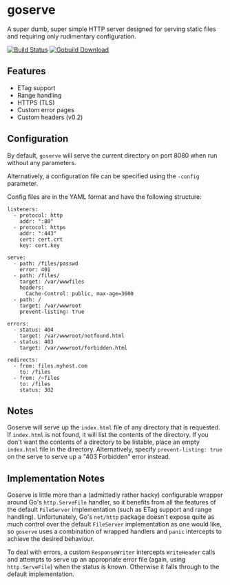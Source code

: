 goserve
=======
A super dumb, super simple HTTP server designed for serving static files and requiring only rudimentary configuration.

[![Build Status](https://drone.io/github.com/johnsto/goserve/status.png)](https://drone.io/github.com/johnsto/goserve/latest) [![Gobuild Download](http://gobuild.io/badge/github.com/johnsto/goserve/download.png)](http://gobuild.io/github.com/johnsto/goserve)

Features
--------
* ETag support
* Range handling
* HTTPS (TLS)
* Custom error pages
* Custom headers (v0.2)

Configuration
-------------
By default, `goserve` will serve the current directory on port 8080 when run without any parameters.

Alternatively, a configuration file can be specified using the `-config` parameter.

Config files are in the YAML format and have the following structure:

```
listeners:
  - protocol: http
    addr: ":80"
  - protocol: https
    addr: ":443"
    cert: cert.crt
    key: cert.key

serve:
  - path: /files/passwd
    error: 401
  - path: /files/
    target: /var/wwwfiles
    headers:
      Cache-Control: public, max-age=3600
  - path: /
    target: /var/wwwroot
    prevent-listing: true

errors:
  - status: 404
    target: /var/wwwroot/notfound.html
  - status: 403
    target: /var/wwwroot/forbidden.html

redirects:
  - from: files.myhost.com
    to: /files
  - from: /~files
    to: /files
    status: 302
```

Notes
-----
Goserve will serve up the `index.html` file of any directory that is requested. If `index.html` is not found, it will list the contents of the directory. If you don't want the contents of a directory to be listable, place an empty `index.html` file in the directory. Alternatively, specify `prevent-listing: true` on the serve to serve up a "403 Forbidden" error instead.

Implementation Notes
--------------------
Goserve is little more than a (admittedly rather hacky) configurable wrapper around Go's `http.ServeFile` handler, so it benefits from all the features of the default `FileServer` implementation (such as ETag support and range handling). Unfortunately, Go's `net/http` package doesn't expose quite as much control over the default `FileServer` implementation as one would like, so `goserve` uses a combination of wrapped handlers and `panic` intercepts to achieve the desired behaviour.

To deal with errors, a custom `ResponseWriter` intercepts `WriteHeader` calls and attempts to serve up an appropriate error file (again, using `http.ServeFile`) when the status is known. Otherwise it falls through to the default implementation.

